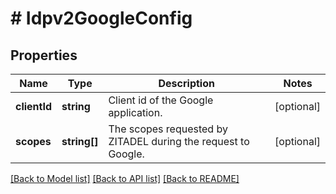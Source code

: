 # # Idpv2GoogleConfig

## Properties

Name | Type | Description | Notes
------------ | ------------- | ------------- | -------------
**clientId** | **string** | Client id of the Google application. | [optional]
**scopes** | **string[]** | The scopes requested by ZITADEL during the request to Google. | [optional]

[[Back to Model list]](../../README.md#models) [[Back to API list]](../../README.md#endpoints) [[Back to README]](../../README.md)
